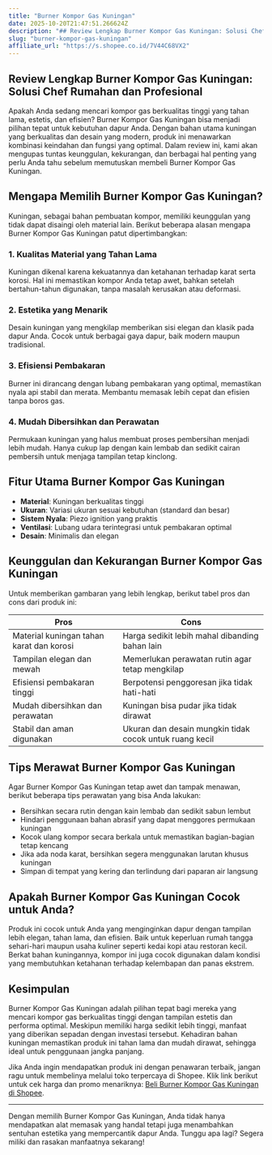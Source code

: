```yaml
---
title: "Burner Kompor Gas Kuningan"
date: 2025-10-20T21:47:51.266624Z
description: "## Review Lengkap Burner Kompor Gas Kuningan: Solusi Chef Rumahan dan Profesional..."
slug: "burner-kompor-gas-kuningan"
affiliate_url: "https://s.shopee.co.id/7V44C68VX2"
---
```

## Review Lengkap Burner Kompor Gas Kuningan: Solusi Chef Rumahan dan Profesional

Apakah Anda sedang mencari kompor gas berkualitas tinggi yang tahan lama, estetis, dan efisien? Burner Kompor Gas Kuningan bisa menjadi pilihan tepat untuk kebutuhan dapur Anda. Dengan bahan utama kuningan yang berkualitas dan desain yang modern, produk ini menawarkan kombinasi keindahan dan fungsi yang optimal. Dalam review ini, kami akan mengupas tuntas keunggulan, kekurangan, dan berbagai hal penting yang perlu Anda tahu sebelum memutuskan membeli Burner Kompor Gas Kuningan.

## Mengapa Memilih Burner Kompor Gas Kuningan?

Kuningan, sebagai bahan pembuatan kompor, memiliki keunggulan yang tidak dapat disaingi oleh material lain. Berikut beberapa alasan mengapa Burner Kompor Gas Kuningan patut dipertimbangkan:

### 1. Kualitas Material yang Tahan Lama
Kuningan dikenal karena kekuatannya dan ketahanan terhadap karat serta korosi. Hal ini memastikan kompor Anda tetap awet, bahkan setelah bertahun-tahun digunakan, tanpa masalah kerusakan atau deformasi.

### 2. Estetika yang Menarik
Desain kuningan yang mengkilap memberikan sisi elegan dan klasik pada dapur Anda. Cocok untuk berbagai gaya dapur, baik modern maupun tradisional.

### 3. Efisiensi Pembakaran
Burner ini dirancang dengan lubang pembakaran yang optimal, memastikan nyala api stabil dan merata. Membantu memasak lebih cepat dan efisien tanpa boros gas.

### 4. Mudah Dibersihkan dan Perawatan
Permukaan kuningan yang halus membuat proses pembersihan menjadi lebih mudah. Hanya cukup lap dengan kain lembab dan sedikit cairan pembersih untuk menjaga tampilan tetap kinclong.

## Fitur Utama Burner Kompor Gas Kuningan

- **Material**: Kuningan berkualitas tinggi
- **Ukuran**: Variasi ukuran sesuai kebutuhan (standard dan besar)
- **Sistem Nyala**: Piezo ignition yang praktis
- **Ventilasi**: Lubang udara terintegrasi untuk pembakaran optimal
- **Desain**: Minimalis dan elegan

## Keunggulan dan Kekurangan Burner Kompor Gas Kuningan

Untuk memberikan gambaran yang lebih lengkap, berikut tabel pros dan cons dari produk ini:

| **Pros**                                     | **Cons**                                            |
|----------------------------------------------|----------------------------------------------------|
| Material kuningan tahan karat dan korosi  | Harga sedikit lebih mahal dibanding bahan lain  |
| Tampilan elegan dan mewah                | Memerlukan perawatan rutin agar tetap mengkilap |
| Efisiensi pembakaran tinggi               | Berpotensi penggoresan jika tidak hati-hati       |
| Mudah dibersihkan dan perawatan         | Kuningan bisa pudar jika tidak dirawat         |
| Stabil dan aman digunakan                      | Ukuran dan desain mungkin tidak cocok untuk ruang kecil |

## Tips Merawat Burner Kompor Gas Kuningan

Agar Burner Kompor Gas Kuningan tetap awet dan tampak menawan, berikut beberapa tips perawatan yang bisa Anda lakukan:

- Bersihkan secara rutin dengan kain lembab dan sedikit sabun lembut
- Hindari penggunaan bahan abrasif yang dapat menggores permukaan kuningan
- Kocok ulang kompor secara berkala untuk memastikan bagian-bagian tetap kencang
- Jika ada noda karat, bersihkan segera menggunakan larutan khusus kuningan
- Simpan di tempat yang kering dan terlindung dari paparan air langsung

## Apakah Burner Kompor Gas Kuningan Cocok untuk Anda?

Produk ini cocok untuk Anda yang menginginkan dapur dengan tampilan lebih elegan, tahan lama, dan efisien. Baik untuk keperluan rumah tangga sehari-hari maupun usaha kuliner seperti kedai kopi atau restoran kecil. Berkat bahan kuningannya, kompor ini juga cocok digunakan dalam kondisi yang membutuhkan ketahanan terhadap kelembapan dan panas ekstrem.

## Kesimpulan

Burner Kompor Gas Kuningan adalah pilihan tepat bagi mereka yang mencari kompor gas berkualitas tinggi dengan tampilan estetis dan performa optimal. Meskipun memiliki harga sedikit lebih tinggi, manfaat yang diberikan sepadan dengan investasi tersebut. Kehadiran bahan kuningan memastikan produk ini tahan lama dan mudah dirawat, sehingga ideal untuk penggunaan jangka panjang.

Jika Anda ingin mendapatkan produk ini dengan penawaran terbaik, jangan ragu untuk membelinya melalui toko terpercaya di Shopee. Klik link berikut untuk cek harga dan promo menariknya: [Beli Burner Kompor Gas Kuningan di Shopee](https://s.shopee.co.id/7V44C68VX2).

---

Dengan memilih Burner Kompor Gas Kuningan, Anda tidak hanya mendapatkan alat memasak yang handal tetapi juga menambahkan sentuhan estetika yang mempercantik dapur Anda. Tunggu apa lagi? Segera miliki dan rasakan manfaatnya sekarang!